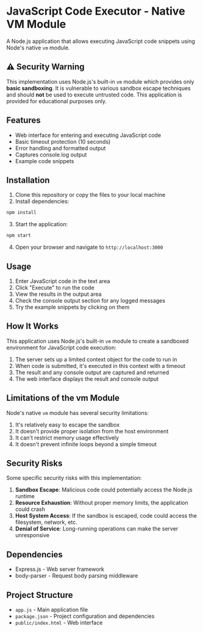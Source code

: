 # JavaScript Code Executor - Native VM Module

A Node.js application that allows executing JavaScript code snippets using Node's native `vm` module.

## ⚠️ Security Warning

This implementation uses Node.js's built-in `vm` module which provides only **basic sandboxing**. It is vulnerable to various sandbox escape techniques and should **not** be used to execute untrusted code. This application is provided for educational purposes only.

## Features

- Web interface for entering and executing JavaScript code
- Basic timeout protection (10 seconds)
- Error handling and formatted output
- Captures console.log output
- Example code snippets

## Installation

1. Clone this repository or copy the files to your local machine
2. Install dependencies:

```bash
npm install
```

3. Start the application:

```bash
npm start
```

4. Open your browser and navigate to `http://localhost:3000`

## Usage

1. Enter JavaScript code in the text area
2. Click "Execute" to run the code
3. View the results in the output area
4. Check the console output section for any logged messages
5. Try the example snippets by clicking on them

## How It Works

This application uses Node.js's built-in `vm` module to create a sandboxed environment for JavaScript code execution:

1. The server sets up a limited context object for the code to run in
2. When code is submitted, it's executed in this context with a timeout
3. The result and any console output are captured and returned
4. The web interface displays the result and console output

## Limitations of the vm Module

Node's native `vm` module has several security limitations:

1. It's relatively easy to escape the sandbox
2. It doesn't provide proper isolation from the host environment
3. It can't restrict memory usage effectively
4. It doesn't prevent infinite loops beyond a simple timeout

## Security Risks

Some specific security risks with this implementation:

1. **Sandbox Escape**: Malicious code could potentially access the Node.js runtime
2. **Resource Exhaustion**: Without proper memory limits, the application could crash
3. **Host System Access**: If the sandbox is escaped, code could access the filesystem, network, etc.
4. **Denial of Service**: Long-running operations can make the server unresponsive

## Dependencies

- Express.js - Web server framework
- body-parser - Request body parsing middleware

## Project Structure

- `app.js` - Main application file
- `package.json` - Project configuration and dependencies
- `public/index.html` - Web interface
